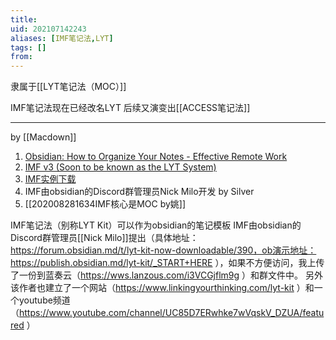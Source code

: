 ```yaml
---
title: 
uid: 202107142243
aliases: [IMF笔记法,LYT]
tags: []
from: 
---
```

隶属于[[LYT笔记法（MOC）]]

IMF笔记法现在已经改名LYT
后续又演变出[[ACCESS笔记法]]



---

by [[Macdown]]
1. [Obsidian: How to Organize Your Notes - Effective Remote Work](https://www.youtube.com/watch?v=oE8HyLuHjsQ&feature=emb_title&tdsourcetag=s_pctim_aiomsg)
2. [IMF v3 (Soon to be known as the LYT System)](https://forum.obsidian.md/t/imf-v3-soon-to-be-known-as-the-lyt-system/390?tdsourcetag=s_pctim_aiomsg)
3. [IMF实例下载](https://github.com/nickmilo/IMF-v3)
4. IMF由obsidian的Discord群管理员Nick Milo开发 by Silver
5. [[202008281634IMF核心是MOC by姚]]

IMF笔记法（别称LYT Kit）可以作为obsidian的笔记模板
IMF由obsidian的Discord群管理员[[Nick Milo]]提出（具体地址：https://forum.obsidian.md/t/lyt-kit-now-downloadable/390，ob演示地址：https://publish.obsidian.md/lyt-kit/_START+HERE ），如果不方便访问，我上传了一份到蓝奏云（https://wws.lanzous.com/i3VCGjflm9g ）和群文件中。
另外该作者也建立了一个网站（https://www.linkingyourthinking.com/lyt-kit ）和一个youtube频道（https://www.youtube.com/channel/UC85D7ERwhke7wVqskV_DZUA/featured ）